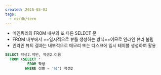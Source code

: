 ```yaml
---
created: 2025-05-03
tags:
  - cs/db/term
---
```

- 메인쿼리의 FROM 내부의 또 다른 SELECT 문
- FROM 내부에서 ==일시적으로 뷰를 생성하는 방식==이므로 인라인 뷰라 불림
- 인라인 뷰의 결과는 내부적으로 메모리 또는 디스크에 임시 테이블 생성하여 활용
```sql
SELECT 학생2.학번, 학생2.이름
  FROM (SELECT *
          FROM 학생
         WHERE 성별 = '남') 학생2
```